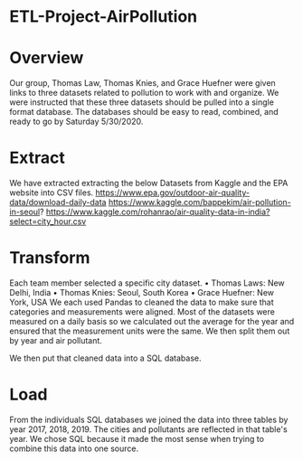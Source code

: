 # ETL-Project-AirPollution

# Overview
Our group, Thomas Law, Thomas Knies, and Grace Huefner were given links to three datasets related to pollution to work with and organize. We were instructed that these three datasets should be pulled into a single format database. The databases should be easy to read, combined, and ready to go by Saturday 5/30/2020.

# Extract 
We have extracted extracting the below Datasets from Kaggle and the EPA website into CSV files. 
https://www.epa.gov/outdoor-air-quality-data/download-daily-data
https://www.kaggle.com/bappekim/air-pollution-in-seoul? 
https://www.kaggle.com/rohanrao/air-quality-data-in-india?select=city_hour.csv 

# Transform
Each team member selected a specific city dataset. 
•	Thomas Laws: New Delhi, India
•	Thomas Knies: Seoul, South Korea 
•	Grace Huefner: New York, USA
We each used Pandas to cleaned the data to make sure that categories and measurements were aligned. Most of the datasets were measured on a daily basis so we calculated out the average for the year and ensured that the measurement units were the same. We then split them out by year and air pollutant.  

We then put that cleaned data into a SQL database.

# Load
 From the individuals SQL databases we joined the data into three tables by year 2017, 2018, 2019. The cities and pollutants are reflected in that table's year. We chose SQL because it made the most sense when trying to combine this data into one source. 
